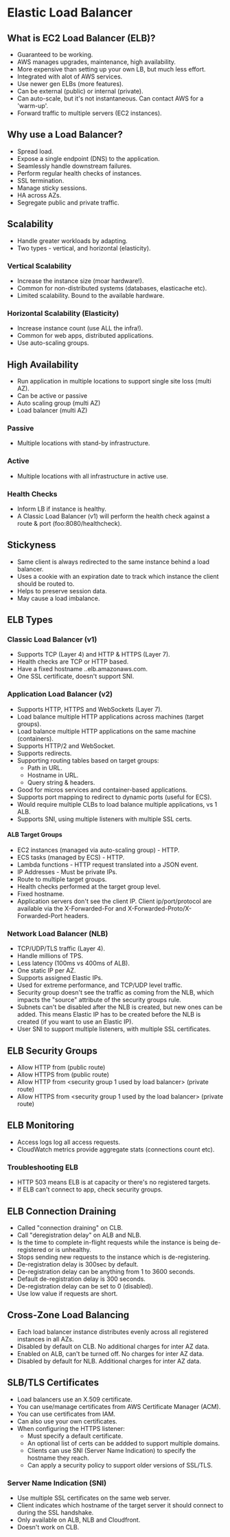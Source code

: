 # Elastic Load Balancer

## What is EC2 Load Balancer (ELB)?

- Guaranteed to be working.
- AWS manages upgrades, maintenance, high availability.
- More expensive than setting up your own LB, but much less effort.
- Integrated with alot of AWS services.
- Use newer gen ELBs (more features).
- Can be external (public) or internal (private).
- Can auto-scale, but it's not instantaneous. Can contact AWS for a 'warm-up'.
- Forward traffic to multiple servers (EC2 instances).

## Why use a Load Balancer?

- Spread load.
- Expose a single endpoint (DNS) to the application.
- Seamlessly handle downstream failures.
- Perform regular health checks of instances.
- SSL termination.
- Manage sticky sessions.
- HA across AZs.
- Segregate public and private traffic.

## Scalability

- Handle greater workloads by adapting.
- Two types - vertical, and horizontal (elasticity).

### Vertical Scalability

- Increase the instance size (moar hardware!).
- Common for non-distributed systems (databases, elasticache etc).
- Limited scalability. Bound to the available hardware.

### Horizontal Scalability (Elasticity)

- Increase instance count (use ALL the infra!).
- Common for web apps, distributed applications.
- Use auto-scaling groups.

## High Availability

- Run application in multiple locations to support single site loss (multi AZ).
- Can be active or passive
- Auto scaling group (multi AZ)
- Load balancer (multi AZ)

### Passive

- Multiple locations with stand-by infrastructure.

### Active

- Multiple locations with all infrastructure in active use.

### Health Checks

- Inform LB if instance is healthy.
- A Classic Load Balancer (v1) will perform the health check against a route & port (foo:8080/healthcheck).

## Stickyness

- Same client is always redirected to the same instance behind a load balancer.
- Uses a cookie with an expiration date to track which instance the client should be routed to.
- Helps to preserve session data.
- May cause a load imbalance.

## ELB Types

### Classic Load Balancer (v1)

- Supports TCP (Layer 4) and HTTP & HTTPS (Layer 7).
- Health checks are TCP or HTTP based.
- Have a fixed hostname <foo>.<region>.elb.amazonaws.com.
- One SSL certificate, doesn't support SNI.
  
### Application Load Balancer (v2)

- Supports HTTP, HTTPS and WebSockets (Layer 7).
- Load balance multiple HTTP applications across machines (target groups).
- Load balance multiple HTTP applications on the same machine (containers).
- Supports HTTP/2 and WebSocket.
- Supports redirects.
- Supporting routing tables based on target groups:
  - Path in URL.
  - Hostname in URL.
  - Query string & headers.
- Good for micros services and container-based applications.
- Supports port mapping to redirect to dynamic ports (useful for ECS).
- Would require multiple CLBs to load balance multiple applications, vs 1 ALB.
- Supports SNI, using multiple listeners with multiple SSL certs.

#### ALB Target Groups

- EC2 instances (managed via auto-scaling group) - HTTP.
- ECS tasks (managed by ECS) - HTTP.
- Lambda functions - HTTP request translated into a JSON event.
- IP Addresses - Must be private IPs.
- Route to multiple target groups.
- Health checks performed at the target group level.
- Fixed hostname.
- Application servers don't see the client IP. Client ip/port/protocol are available via the X-Forwarded-For and X-Forwarded-Proto/X-Forwarded-Port headers.

### Network Load Balancer (NLB)

- TCP/UDP/TLS traffic (Layer 4).
- Handle millions of TPS.
- Less latency (100ms vs 400ms of ALB).
- One static IP per AZ.
- Supports assigned Elastic IPs.
- Used for extreme performance, and TCP/UDP level traffic.
- Security group doesn't see the traffic as coming from the NLB, which impacts the "source" attribute of the security groups rule.
- Subnets can't be disabled after the NLB is created, but new ones can be added. This means Elastic IP has to be created before the NLB is created (if you want to use an Elastic IP).
- User SNI to support multiple listeners, with multiple SSL certificates.

## ELB Security Groups

- Allow HTTP from <any> (public route)
- Allow HTTPS from <any> (public route)
- Allow HTTP from <security group 1 used by load balancer> (private route)
- Allow HTTPS from <security group 1 used by the load balancer> (private route)

## ELB Monitoring

- Access logs log all access requests.
- CloudWatch metrics provide aggregate stats (connections count etc).

### Troubleshooting ELB

- HTTP 503 means ELB is at capacity or there's no registered targets.
- If ELB can't connect to app, check security groups.

## ELB Connection Draining

- Called "connection draining" on CLB.
- Call "deregistration delay" on ALB and NLB.
- Is the time to complete in-flight requests while the instance is being de-registered or is unhealthy.
- Stops sending new requests to the instance which is de-registering.
- De-registration delay is 300sec by default. 
- De-registration delay can be anything from 1 to 3600 seconds.
- Default de-registration delay is 300 seconds.
- De-registration delay can be set to 0 (disabled).
- Use low value if requests are short.

## Cross-Zone Load Balancing

- Each load balancer instance distributes evenly across all registered instances in all AZs.
- Disabled by default on CLB. No additional charges for inter AZ data.
- Enabled on ALB, can't be turned off. No charges for inter AZ data.
- Disabled by default for NLB. Additional charges for inter AZ data.

## SLB/TLS Certificates

- Load balancers use an X.509 certificate.
- You can use/manage certificates from AWS Certificate Manager (ACM).
- You can use certificates from IAM.
- Can also use your own certificates.
- When configuring the HTTPS listener:
  - Must specify a default certificate.
  - An optional list of certs can be addded to support multiple domains.
  - Clients can use SNI (Server Name Indication) to specify the hostname they reach.
  - Can apply a security policy to support older versions of SSL/TLS.

### Server Name Indication (SNI)

- Use multiple SSL certificates on the same web server.
- Client indicates which hostname of the target server it should connect to during the SSL handshake.
- Only available on ALB, NLB and Cloudfront.
- Doesn't work on CLB.
